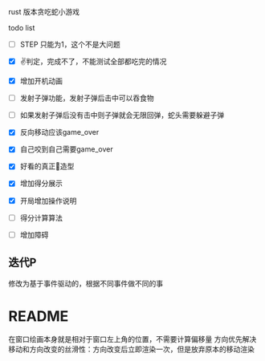 rust 版本贪吃蛇小游戏



todo list
- [ ] STEP 只能为1，这个不是大问题
- [x] ✌️判定，完成不了，不能测试全部都吃完的情况 
- [x] 增加开机动画
- [ ] 发射子弹功能，发射子弹后击中可以吞食物
- [ ] 如果发射子弹后没有击中则子弹就会无限回弹，蛇头需要躲避子弹
- [x] 反向移动应该game_over
- [x] 自己咬到自己需要game_over
- [x] 好看的真正🐍造型
- [x] 增加得分展示
- [x] 开局增加操作说明
- [ ] 得分计算算法
- [ ] 增加障碍




## 迭代P
修改为基于事件驱动的，根据不同事件做不同的事

# README
在窗口绘画本身就是相对于窗口左上角的位置，不需要计算偏移量
方向优先解决移动和方向改变的丝滑性：方向改变后立即渲染一次，但是放弃原本的移动渲染